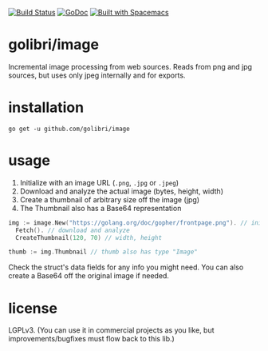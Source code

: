 [![Build Status](https://travis-ci.org/golibri/image.svg?branch=master)](https://travis-ci.org/golibri/image)
[![GoDoc](https://godoc.org/github.com/golibri/image?status.svg)](https://godoc.org/github.com/golibri/image)
[![Built with Spacemacs](https://cdn.rawgit.com/syl20bnr/spacemacs/442d025779da2f62fc86c2082703697714db6514/assets/spacemacs-badge.svg)](http://github.com/syl20bnr/spacemacs)

# golibri/image

Incremental image processing from web sources. Reads from png and jpg sources, but uses only jpeg internally and for exports.

# installation

`go get -u github.com/golibri/image`

# usage

1. Initialize with an image URL (`.png`, `.jpg` or `.jpeg`)
2. Download and analyze the actual image (bytes, height, width)
3. Create a thumbnail of arbitrary size off the image (jpg)
4. The Thumbnail also has a Base64 representation

````go
img := image.New("https://golang.org/doc/gopher/frontpage.png"). // init
  Fetch(). // download and analyze
  CreateThumbnail(120, 70) // width, height

thumb := img.Thumbnail // thumb also has type "Image"
````

Check the struct's data fields for any info you might need. You can also create a Base64 off the original image if needed.

# license
LGPLv3. (You can use it in commercial projects as you like, but improvements/bugfixes must flow back to this lib.)
